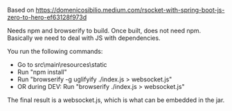 Based on https://domenicosibilio.medium.com/rsocket-with-spring-boot-js-zero-to-hero-ef63128f973d

Needs npm and browserify to build. Once built, does not need npm. Basically we need to deal with JS with dependencies.

You run the following commands:
- Go to src\main\resources\static
- Run "npm install"
- Run "browserify -g uglifyify ./index.js > websocket.js"
- OR during DEV: Run "browserify ./index.js > websocket.js"

The final result is a websocket.js, which is what can be embedded in the jar. 